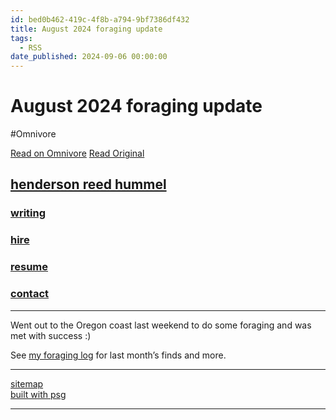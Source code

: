 ```yaml
---
id: bed0b462-419c-4f8b-a794-9bf7386df432
title: August 2024 foraging update
tags:
  - RSS
date_published: 2024-09-06 00:00:00
---
```


# August 2024 foraging update
#Omnivore

[Read on Omnivore](https://omnivore.app/me/august-2024-foraging-update-191ca504aa9)
[Read Original](https://henderson.lol/posts/august-2024-foraging.html)



  
## [henderson reed hummel](https:&#x2F;&#x2F;henderson.lol&#x2F;)

### [writing](https:&#x2F;&#x2F;henderson.lol&#x2F;posts&#x2F;) 

### [hire](https:&#x2F;&#x2F;henderson.lol&#x2F;pages&#x2F;hire&#x2F;) 

### [resume](https:&#x2F;&#x2F;henderson.lol&#x2F;assets&#x2F;hhummel.pdf) 

### [contact](https:&#x2F;&#x2F;henderson.lol&#x2F;pages&#x2F;contact.html) 

---

Went out to the Oregon coast last weekend to do some foraging and was met with success :)

See [my foraging log](https:&#x2F;&#x2F;henderson.lol&#x2F;pages&#x2F;foraging.md) for last month’s finds and more.

---

[sitemap](https:&#x2F;&#x2F;henderson.lol&#x2F;sitemap.html)   
[built with psg](https:&#x2F;&#x2F;github.com&#x2F;hendersonreed&#x2F;psg)

---